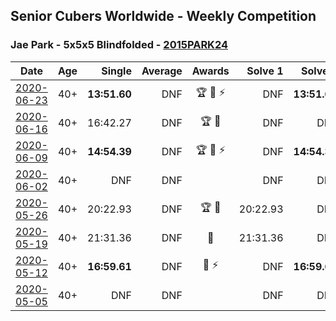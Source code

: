 ## Senior Cubers Worldwide - Weekly Competition
### Jae Park - 5x5x5 Blindfolded - [2015PARK24](https://www.worldcubeassociation.org/persons/2015PARK24?event=555bf)

| Date | Age | Single | Average | Awards | Solve 1 | Solve 2 | Solve 3 | Video |
| :--: | :--: | --: | --: | :--: | --: | --: | --: | :-- |
| [2020-06-23](../../results/555bf/2020-06-23.md) | 40+ | **13:51.60** | DNF | 🏆 🥇 ⚡ | DNF | **13:51.60** | DNF | [Link](https://www.facebook.com/events/850175445522887/permalink/850645842142514/) |
| [2020-06-16](../../results/555bf/2020-06-16.md) | 40+ | 16:42.27 | DNF | 🏆 🥇 | DNF | DNF | 16:42.27 | [Link](https://www.facebook.com/events/208176410240808/permalink/209074773484305/) |
| [2020-06-09](../../results/555bf/2020-06-09.md) | 40+ | **14:54.39** | DNF | 🏆 🥇 ⚡ | DNF | **14:54.39** | DNF | [Link](https://www.facebook.com/events/620460455211235/permalink/622707208319893/) |
| [2020-06-02](../../results/555bf/2020-06-02.md) | 40+ | DNF | DNF |  | DNF | DNF | DNF | [Link](https://www.facebook.com/events/323619661956372/permalink/324470465204625/) |
| [2020-05-26](../../results/555bf/2020-05-26.md) | 40+ | 20:22.93 | DNF | 🏆 🥇 | 20:22.93 | DNF | DNF | [Link](https://www.facebook.com/events/1531820936993798/permalink/1532726963569862/) |
| [2020-05-19](../../results/555bf/2020-05-19.md) | 40+ | 21:31.36 | DNF | 🥇 | 21:31.36 | DNF | DNF | [Link](https://www.facebook.com/events/2608037409484307/permalink/2608621196092595/) |
| [2020-05-12](../../results/555bf/2020-05-12.md) | 40+ | **16:59.61** | DNF | 🥇 ⚡ | DNF | **16:59.61** | DNF | [Link](https://www.facebook.com/events/367340484222677/permalink/368393814117344/) |
| [2020-05-05](../../results/555bf/2020-05-05.md) | 40+ | DNF | DNF |  | DNF | DNF | DNF | [Link](https://www.facebook.com/events/2624652641189887/permalink/2625719967749821/) |


<!-- Global site tag (gtag.js) - Google Analytics -->
<script async src="https://www.googletagmanager.com/gtag/js?id=UA-86348435-3"></script>
<script>window.dataLayer = window.dataLayer || []; function gtag() {dataLayer.push(arguments);} gtag('js', new Date()); gtag('config', 'UA-86348435-3');</script>
